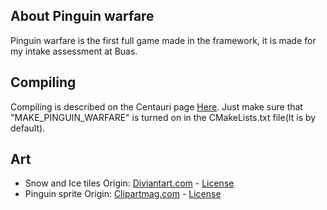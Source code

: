 ## About Pinguin warfare

Pinguin warfare is the first full game made in the framework, it is made for my intake assessment at Buas.

## Compiling

Compiling is described on the Centauri page [Here](centauri).
Just make sure that "MAKE_PINGUIN_WARFARE" is turned on in the CMakeLists.txt file(It is by default).

## Art
- Snow and Ice tiles Origin: [Diviantart.com](https://www.deviantart.com/polygonixgames/art/Tileset-four-basic-outdoor-tiles-662263802) - [License](https://www.deviantart.com/users/outgoing?https://creativecommons.org/licenses/by-sa/3.0/)
- Pinguin sprite Origin: [Clipartmag.com](http://clipartmag.com/baby-penguin-clipart#baby-penguin-clipart-29.png) - [License](https://creativecommons.org/licenses/by-nc/4.0/)
